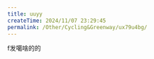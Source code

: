 ```yaml
---
title: uuyy
createTime: 2024/11/07 23:29:45
permalink: /Other/Cycling&Greenway/ux79u4bg/
---
```


f发噶啥的的
